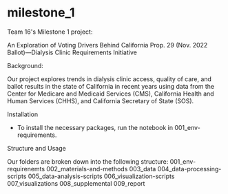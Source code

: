 # milestone_1
Team 16's Milestone 1 project:

An Exploration of Voting Drivers Behind California Prop. 29 (Nov. 2022 Ballot)—Dialysis Clinic Requirements Initiative

Background:

Our project explores trends in dialysis clinic access, quality of care, and ballot results in the state of California in recent years using data from the Center for Medicare and Medicaid Services (CMS), California Health and Human Services (CHHS), and California Secretary of State (SOS).

Installation
- To install the necessary packages, run the notebook in 001_env-requirements.


Structure and Usage

Our folders are broken down into the following structure:
    001_env-requirenemts
    002_materials-and-methods
    003_data
    004_data-processing-scripts
    005_data-analysis-scripts
    006_visualization-scripts
    007_visualizations
    008_supplemental
    009_report

